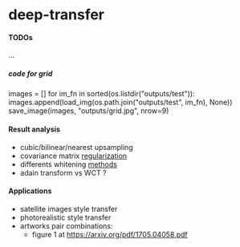 # deep-transfer


#### TODOs
...

##### code for grid 
images = []
for im_fn in sorted(os.listdir("outputs/test")):
    images.append(load_img(os.path.join("outputs/test", im_fn), None))
save_image(images, "outputs/grid.jpg", nrow=9)

#### Result analysis
* cubic/bilinear/nearest upsampling
* covariance matrix [regularization](https://github.com/sunshineatnoon/PytorchWCT/issues/7)
* differents whitening [methods](http://joelouismarino.github.io/blog_posts/blog_whitening.html)
* adain transform vs WCT ?

#### Applications
* satellite images style transfer
* photorealistic style transfer
* artworks pair combinations:
    * figure 1 at https://arxiv.org/pdf/1705.04058.pdf
